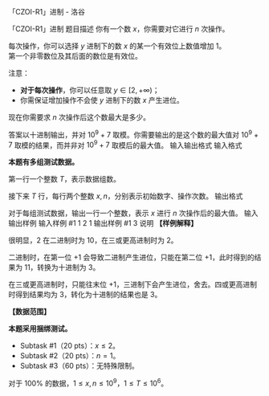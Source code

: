 



「CZOI-R1」进制 - 洛谷














「CZOI-R1」进制
题目描述
你有一个数 $x$，你需要对它进行 $n$ 次操作。

每次操作，你可以选择 $y$ 进制下的数 $x$ 的某一个有效位上数值增加 $1$。  
第一个非零数位及其后面的数位是有效位。

注意：
* **对于每次操作**，你可以任意取 $y\in[2,+\infty)$；
* 你需保证增加操作不会使 $y$ 进制下的数 $x$ 产生进位。

现在你需要求 $n$ 次操作后这个数最大是多少。

答案以十进制输出，并对 $10^9+7$ 取模。你需要输出的是这个数的最大值对 $10^9+7$ 取模的结果，而并非对 $10^9+7$ 取模后的最大值。
输入输出格式
输入格式

**本题有多组测试数据。**

第一行一个整数 $T$，表示数据组数。

接下来 $T$ 行，每行两个整数 $x,n$，分别表示初始数字、操作次数。
输出格式

对于每组测试数据，输出一行一个整数，表示 $x$ 进行 $n$ 次操作后的最大值。
输入输出样例
输入样例 #1
1
2 1
输出样例 #1
3
说明
**【样例解释】**

很明显，$2$ 在二进制时为 $10$，在三或更高进制时为 $2$。

二进制时，在第一位 $+1$ 会导致二进制产生进位，只能在第二位 $+1$，此时得到的结果为 $11$，转换为十进制为 $3$。

在三或更高进制时，只能往末位 $+1$，三进制下会产生进位，舍去。四或更高进制时得到结果均为 $3$，转化为十进制的结果也是 $3$。

**【数据范围】**

**本题采用捆绑测试。**
- Subtask #1（$20\text{ pts}$）：$x\le 2$。
- Subtask #2（$20\text{ pts}$）：$n=1$。
- Subtask #3（$60\text{ pts}$）：无特殊限制。

对于 $100\%$ 的数据，$1\le x,n\le10^9$，$1\le T\le10^6$。






